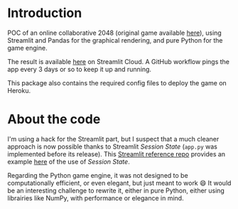 # Introduction
POC of an online collaborative 2048 (original game available [here](https://play.google.com/store/apps/details?id=com.ketchapp.play2048&hl=en_US&gl=US)), using Streamlit and Pandas for the graphical rendering, and pure Python for the game engine.

The result is available [here](https://share.streamlit.io/valentin-laurent/Collaborative-2048/app.py) on Streamlit Cloud. A GitHub workflow pings the app every 3 days or so to keep it up and running.

This package also contains the required config files to deploy the game on Heroku.

# About the code
I'm using a hack for the Streamlit part, but I suspect that a much cleaner approach is now possible thanks to Streamlit *Session State* (`app.py` was implemented before its release). This [Streamlit reference repo](https://github.com/gmanchon/streamlit) provides an example [here](https://wagon-data-streamlit.herokuapp.com) of the use of *Session State*.

Regarding the Python game engine, it was not designed to be computationally efficient, or even elegant, but just meant to work 😄 It would be an interesting challenge to rewrite it, either in pure Python, either using librairies like NumPy, with performance or elegance in mind.
